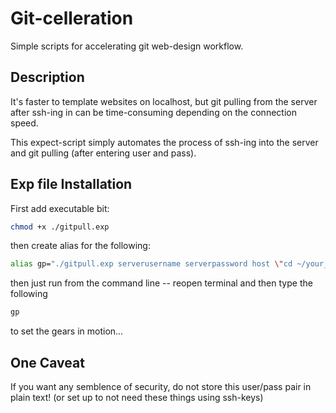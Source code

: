 Git-celleration
===============

Simple scripts for accelerating git web-design workflow.


## Description

It's faster to template websites on localhost, but git pulling from the server after ssh-ing in can be time-consuming depending on the connection speed.

This expect-script simply automates the process of ssh-ing into the server and git pulling (after entering user and pass).

## Exp file Installation

First add executable bit:
```bash
chmod +x ./gitpull.exp
```

then create alias for the following:

```bash
alias gp="./gitpull.exp serverusername serverpassword host \"cd ~/your_repos_directory/ && git pull\" gituser gitpass"
````

then just run from the command line -- reopen terminal and then type the following

```bash
gp
```
to set the gears in motion...


## One Caveat
If you want any semblence of security, do not store this user/pass pair in plain text! (or set up to not need these things using ssh-keys)
